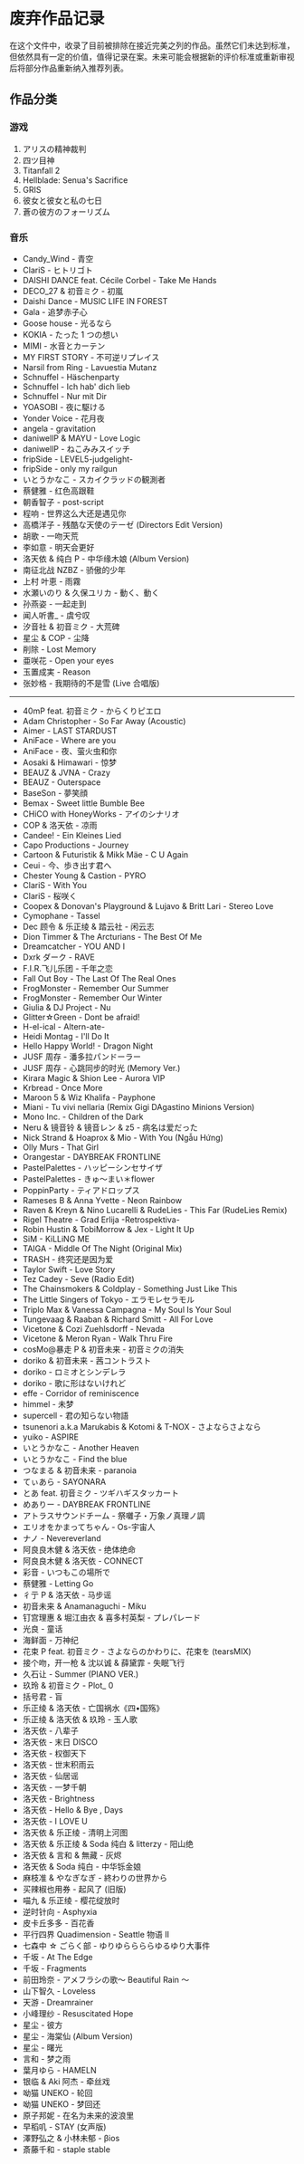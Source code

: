 # 废弃作品记录

在这个文件中，收录了目前被排除在接近完美之列的作品。虽然它们未达到标准，但依然具有一定的价值，值得记录在案。未来可能会根据新的评价标准或重新审视后将部分作品重新纳入推荐列表。

## 作品分类

### 游戏

1. アリスの精神裁判
1. 四ツ目神
1. Titanfall 2
1. Hellblade: Senua's Sacrifice
1. GRIS
1. 彼女と彼女と私の七日
1. 蒼の彼方のフォーリズム

### 音乐

- Candy_Wind - 青空
- ClariS - ヒトリゴト
- DAISHI DANCE feat. Cécile Corbel - Take Me Hands
- DECO_27 & 初音ミク - 初嵐
- Daishi Dance - MUSIC LIFE IN FOREST
- Gala - 追梦赤子心
- Goose house - 光るなら
- KOKIA - たった 1 つの想い
- MIMI - 水音とカーテン
- MY FIRST STORY - 不可逆リプレイス
- Narsil from Ring - Lavuestia Mutanz
- Schnuffel - Häschenparty
- Schnuffel - Ich hab' dich lieb
- Schnuffel - Nur mit Dir
- YOASOBI - 夜に駆ける
- Yonder Voice - 花月夜
- angela - gravitation
- daniwellP & MAYU - Love Logic
- daniwellP - ねこみみスイッチ
- fripSide - LEVEL5-judgelight-
- fripSide - only my railgun
- いとうかなこ - スカイクラッドの観測者
- 蔡健雅 - 红色高跟鞋
- 朝香智子 - post-script
- 程响 - 世界这么大还是遇见你
- 高橋洋子 - 残酷な天使のテーゼ (Directors Edit Version)
- 胡歌 - 一吻天荒
- 李如意 - 明天会更好
- 洛天依 & 纯白 P - 中华缘木娘 (Album Version)
- 南征北战 NZBZ - 骄傲的少年
- 上村 叶恵 - 雨霧
- 水瀬いのり & 久保ユリカ - 動く、動く
- 孙燕姿 - 一起走到
- 闻人听書\_ - 虞兮叹
- 汐音社 & 初音ミク - 大荒碑
- 星尘 & COP - 尘降
- 削除 - Lost Memory
- 亜咲花 - Open your eyes
- 玉置成実 - Reason
- 张妙格 - 我期待的不是雪 (Live 合唱版)

---

- 40mP feat. 初音ミク - からくりピエロ
- Adam Christopher - So Far Away (Acoustic)
- Aimer - LAST STARDUST
- AniFace - Where are you
- AniFace - 夜、萤火虫和你
- Aosaki & Himawari - 惊梦
- BEAUZ & JVNA - Crazy
- BEAUZ - Outerspace
- BaseSon - 夢笑顔
- Bemax - Sweet little Bumble Bee
- CHiCO with HoneyWorks - アイのシナリオ
- COP & 洛天依 - 凉雨
- Candee! - Ein Kleines Lied
- Capo Productions - Journey
- Cartoon & Futuristik & Mikk Mäe - C U Again
- Ceui - 今、歩き出す君へ
- Chester Young & Castion - PYRO
- ClariS - With You
- ClariS - 桜咲く
- Coopex & Donovan's Playground & Lujavo & Britt Lari - Stereo Love
- Cymophane - Tassel
- Dec 顾令 & 乐正绫 & 踏云社 - 闲云志
- Dion Timmer & The Arcturians - The Best Of Me
- Dreamcatcher - YOU AND I
- Dxrk ダーク - RAVE
- F.I.R.飞儿乐团 - 千年之恋
- Fall Out Boy - The Last Of The Real Ones
- FrogMonster - Remember Our Summer
- FrogMonster - Remember Our Winter
- Giulia & DJ Project - Nu
- Glitter☆Green - Dont be afraid!
- H-el-ical - Altern-ate-
- Heidi Montag - I'll Do It
- Hello Happy World! - Dragon Night
- JUSF 周存 - 潘多拉パンドーラー
- JUSF 周存 - 心跳同步的时光 (Memory Ver.)
- Kirara Magic & Shion Lee - Aurora VIP
- Krbread - Once More
- Maroon 5 & Wiz Khalifa - Payphone
- Miani - Tu vivi nellaria (Remix Gigi DAgastino Minions Version)
- Mono Inc. - Children of the Dark
- Neru & 镜音铃 & 镜音レン & z5 - 病名は爱だった
- Nick Strand & Hoaprox & Mio - With You (Ngẫu Hứng)
- Olly Murs - That Girl
- Orangestar - DAYBREAK FRONTLINE
- PastelPalettes - ハッピーシンセサイザ
- PastelPalettes - きゅ～まい＊flower
- PoppinParty - ティアドロップス
- Rameses B & Anna Yvette - Neon Rainbow
- Raven & Kreyn & Nino Lucarelli & RudeLies - This Far (RudeLies Remix)
- Rigel Theatre - Grad Erlija -Retrospektiva-
- Robin Hustin & TobiMorrow & Jex - Light It Up
- SiM - KiLLiNG ME
- TAIGA - Middle Of The Night (Original Mix)
- TRASH - 终究还是因为爱
- Taylor Swift - Love Story
- Tez Cadey - Seve (Radio Edit)
- The Chainsmokers & Coldplay - Something Just Like This
- The Little Singers of Tokyo - エラモレセラモル
- Triplo Max & Vanessa Campagna - My Soul Is Your Soul
- Tungevaag & Raaban & Richard Smitt - All For Love
- Vicetone & Cozi Zuehlsdorff - Nevada
- Vicetone & Meron Ryan - Walk Thru Fire
- cosMo@暴走 P & 初音未来 - 初音ミクの消失
- doriko & 初音未来 - 茜コントラスト
- doriko - ロミオとシンデレラ
- doriko - 歌に形はないけれど
- effe - Corridor of reminiscence
- himmel - 未梦
- supercell - 君の知らない物語
- tsunenori a.k.a Marukabis & Kotomi & T-NOX - さよならさよなら
- yuiko - ASPIRE
- いとうかなこ - Another Heaven
- いとうかなこ - Find the blue
- つなまる & 初音未来 - paranoia
- てぃあら - SAYONARA
- とあ feat. 初音ミク - ツギハギスタッカート
- めありー - DAYBREAK FRONTLINE
- アトラスサウンドチーム - 祭囃子・万象ノ真理ノ調
- エリオをかまってちゃん - Os-宇宙人
- ナノ - Nevereverland
- 阿良良木健 & 洛天依 - 绝体绝命
- 阿良良木健 & 洛天依 - CONNECT
- 彩音 - いつもこの場所で
- 蔡健雅 - Letting Go
- 彳亍 P & 洛天依 - 马步谣
- 初音未来 & Anamanaguchi - Miku
- 钉宫理惠 & 堀江由衣 & 喜多村英梨 - プレパレード
- 光良 - 童话
- 海鲜面 - 万神纪
- 花束 P feat. 初音ミク - さよならのかわりに、花束を (tearsMIX)
- 接个吻，开一枪 & 沈以诚 & 薛黛霏 - 失眠飞行
- 久石让 - Summer (PIANO VER.)
- 玖玲 & 初音ミク - Plot\_ 0
- 括号君 - 盲
- 乐正绫 & 洛天依 - 亡国祸水《四•国殇》
- 乐正绫 & 洛天依 & 玖玲 - 玉人歌
- 洛天依 - 八辈子
- 洛天依 - 末日 DISCO
- 洛天依 - 权御天下
- 洛天依 - 世末积雨云
- 洛天依 - 仙居谣
- 洛天依 - 一梦千朝
- 洛天依 - Brightness
- 洛天依 - Hello & Bye , Days
- 洛天依 - I LOVE U
- 洛天依 & 乐正绫 - 清明上河图
- 洛天依 & 乐正绫 & Soda 纯白 & litterzy - 阳山绝
- 洛天依 & 言和 & 無藏 - 灰烬
- 洛天依 & Soda 纯白 - 中华铄金娘
- 麻枝准 & やなぎなぎ - 終わりの世界から
- 买辣椒也用券 - 起风了 (旧版)
- 喵九 & 乐正绫 - 樱花绽放时
- 逆时针向 - Asphyxia
- 皮卡丘多多 - 百花香
- 平行四界 Quadimension - Seattle 物语 II
- 七森中 ☆ ごらく部 - ゆりゆららららゆるゆり大事件
- 千坂 - At The Edge
- 千坂 - Fragments
- 前田玲奈 - アメフラシの歌～ Beautiful Rain ～
- 山下智久 - Loveless
- 天游 - Dreamrainer
- 小峰理纱 - Resuscitated Hope
- 星尘 - 彼方
- 星尘 - 海棠仙 (Album Version)
- 星尘 - 曙光
- 言和 - 梦之雨
- 葉月ゆら - HAMELN
- 银临 & Aki 阿杰 - 牵丝戏
- 呦猫 UNEKO - 轮回
- 呦猫 UNEKO - 梦回还
- 原子邦妮 - 在名为未来的波浪里
- 早稻叽 - STAY (女声版)
- 澤野弘之 & 小林未郁 - βios
- 斎藤千和 - staple stable
